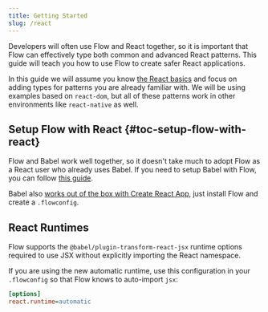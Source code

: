 ```yaml
---
title: Getting Started
slug: /react
---
```


Developers will often use Flow and React together, so it is important that Flow
can effectively type both common and advanced React patterns. This guide will
teach you how to use Flow to create safer React applications.

In this guide we will assume you know [the React basics][] and focus on adding
types for patterns you are already familiar with. We will be using examples
based on `react-dom`, but all of these patterns work in other environments
like `react-native` as well.

[the React basics]: https://facebook.github.io/react/docs/hello-world.html

## Setup Flow with React {#toc-setup-flow-with-react}

Flow and Babel work well together, so it doesn't take much to adopt Flow as a
React user who already uses Babel. If you need to setup Babel with Flow, you can
follow [this guide](../tools/babel/).

Babel also
[works out of the box with Create React App](../tools/create-react-app/),
just install Flow and create a `.flowconfig`.

## React Runtimes

Flow supports the `@babel/plugin-transform-react-jsx` runtime options required
to use JSX without explicitly importing the React namespace.

If you are using the new automatic runtime, use this configuration in your `.flowconfig` so
that Flow knows to auto-import `jsx`:

```ini
[options]
react.runtime=automatic
```
